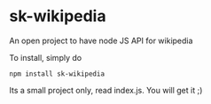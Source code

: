 sk-wikipedia
============

An open project to have node JS API for wikipedia

To install, simply do

    npm install sk-wikipedia

Its a small project only, read index.js. You will get it ;)

